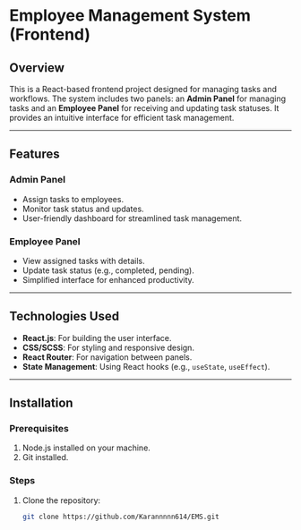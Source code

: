 # Employee Management System (Frontend)

## Overview

This is a React-based frontend project designed for managing tasks and workflows. The system includes two panels: an **Admin Panel** for managing tasks and an **Employee Panel** for receiving and updating task statuses. It provides an intuitive interface for efficient task management.

---

## Features

### **Admin Panel**
- Assign tasks to employees.
- Monitor task status and updates.
- User-friendly dashboard for streamlined task management.

### **Employee Panel**
- View assigned tasks with details.
- Update task status (e.g., completed, pending).
- Simplified interface for enhanced productivity.

---

## Technologies Used

- **React.js**: For building the user interface.
- **CSS/SCSS**: For styling and responsive design.
- **React Router**: For navigation between panels.
- **State Management**: Using React hooks (e.g., `useState`, `useEffect`).

---

## Installation

### **Prerequisites**
1. Node.js installed on your machine.
2. Git installed.

### **Steps**
1. Clone the repository:
   ```bash
   git clone https://github.com/Karannnnn614/EMS.git
